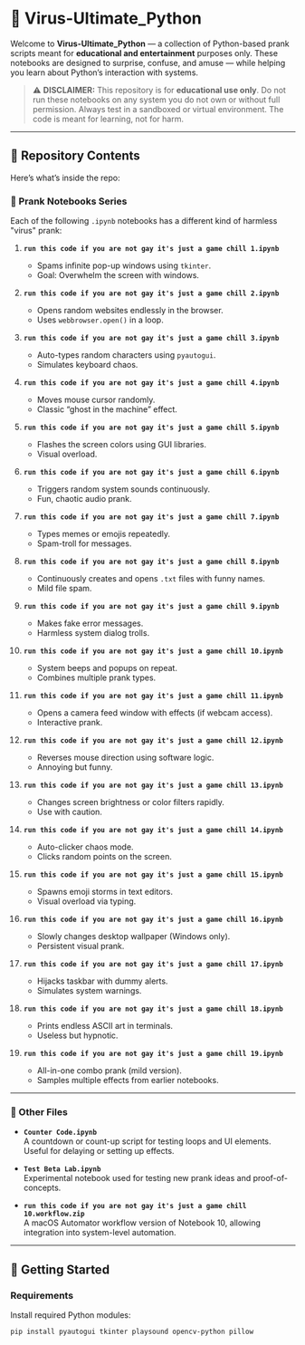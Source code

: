 # 🦠 Virus-Ultimate_Python

Welcome to **Virus-Ultimate_Python** — a collection of Python-based prank scripts meant for **educational and entertainment** purposes only. These notebooks are designed to surprise, confuse, and amuse — while helping you learn about Python’s interaction with systems.

> ⚠️ **DISCLAIMER:** This repository is for **educational use only**. Do not run these notebooks on any system you do not own or without full permission. Always test in a sandboxed or virtual environment. The code is meant for learning, not for harm.

---

## 📂 Repository Contents

Here’s what’s inside the repo:

### 🔁 Prank Notebooks Series
Each of the following `.ipynb` notebooks has a different kind of harmless "virus" prank:

1. **`run this code if you are not gay it's just a game chill 1.ipynb`**  
   - Spams infinite pop-up windows using `tkinter`.  
   - Goal: Overwhelm the screen with windows.

2. **`run this code if you are not gay it's just a game chill 2.ipynb`**  
   - Opens random websites endlessly in the browser.  
   - Uses `webbrowser.open()` in a loop.

3. **`run this code if you are not gay it's just a game chill 3.ipynb`**  
   - Auto-types random characters using `pyautogui`.  
   - Simulates keyboard chaos.

4. **`run this code if you are not gay it's just a game chill 4.ipynb`**  
   - Moves mouse cursor randomly.  
   - Classic “ghost in the machine” effect.

5. **`run this code if you are not gay it's just a game chill 5.ipynb`**  
   - Flashes the screen colors using GUI libraries.  
   - Visual overload.

6. **`run this code if you are not gay it's just a game chill 6.ipynb`**  
   - Triggers random system sounds continuously.  
   - Fun, chaotic audio prank.

7. **`run this code if you are not gay it's just a game chill 7.ipynb`**  
   - Types memes or emojis repeatedly.  
   - Spam-troll for messages.

8. **`run this code if you are not gay it's just a game chill 8.ipynb`**  
   - Continuously creates and opens `.txt` files with funny names.  
   - Mild file spam.

9. **`run this code if you are not gay it's just a game chill 9.ipynb`**  
   - Makes fake error messages.  
   - Harmless system dialog trolls.

10. **`run this code if you are not gay it's just a game chill 10.ipynb`**  
    - System beeps and popups on repeat.  
    - Combines multiple prank types.

11. **`run this code if you are not gay it's just a game chill 11.ipynb`**  
    - Opens a camera feed window with effects (if webcam access).  
    - Interactive prank.

12. **`run this code if you are not gay it's just a game chill 12.ipynb`**  
    - Reverses mouse direction using software logic.  
    - Annoying but funny.

13. **`run this code if you are not gay it's just a game chill 13.ipynb`**  
    - Changes screen brightness or color filters rapidly.  
    - Use with caution.

14. **`run this code if you are not gay it's just a game chill 14.ipynb`**  
    - Auto-clicker chaos mode.  
    - Clicks random points on the screen.

15. **`run this code if you are not gay it's just a game chill 15.ipynb`**  
    - Spawns emoji storms in text editors.  
    - Visual overload via typing.

16. **`run this code if you are not gay it's just a game chill 16.ipynb`**  
    - Slowly changes desktop wallpaper (Windows only).  
    - Persistent visual prank.

17. **`run this code if you are not gay it's just a game chill 17.ipynb`**  
    - Hijacks taskbar with dummy alerts.  
    - Simulates system warnings.

18. **`run this code if you are not gay it's just a game chill 18.ipynb`**  
    - Prints endless ASCII art in terminals.  
    - Useless but hypnotic.

19. **`run this code if you are not gay it's just a game chill 19.ipynb`**  
    - All-in-one combo prank (mild version).  
    - Samples multiple effects from earlier notebooks.

---

### 🔬 Other Files

- **`Counter Code.ipynb`**  
  A countdown or count-up script for testing loops and UI elements. Useful for delaying or setting up effects.

- **`Test Beta Lab.ipynb`**  
  Experimental notebook used for testing new prank ideas and proof-of-concepts.

- **`run this code if you are not gay it's just a game chill 10.workflow.zip`**  
  A macOS Automator workflow version of Notebook 10, allowing integration into system-level automation.

---

## 🚀 Getting Started

### Requirements
Install required Python modules:
```bash
pip install pyautogui tkinter playsound opencv-python pillow
